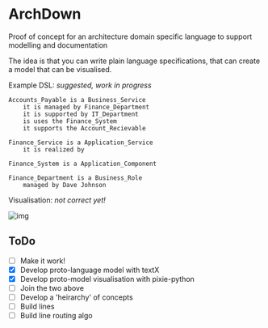 # ArchDown
Proof of concept for an architecture domain specific language to support modelling and documentation

The idea is that you can write plain language specifications, that can create a model that can be visualised.

Example DSL: _suggested, work in progress_
```
Accounts_Payable is a Business_Service
    it is managed by Finance_Department
    it is supported by IT_Department
    is uses the Finance_System
    it supports the Account_Recievable 

Finance_Service is a Application_Service
    it is realized by 

Finance_System is a Application_Component

Finance_Department is a Business_Role
    managed by Dave Johnson

```

Visualisation: _not correct yet!_

![img](output/test_application_component.png)
## ToDo
- [ ] Make it work!
- [x] Develop proto-language model with textX
- [x] Develop proto-model visualisation with pixie-python
- [ ] Join the two above
- [ ] Develop a 'heirarchy' of concepts
- [ ] Build lines
- [ ] Build line routing algo